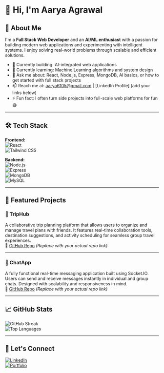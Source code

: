 # 👋 Hi, I'm Aarya Agrawal

## 🚀 About Me
I'm a **Full Stack Web Developer** and an **AI/ML enthusiast** with a passion for building modern web applications and experimenting with intelligent systems. I enjoy solving real-world problems through scalable and efficient solutions.

- 🔭 Currently building: AI-integrated web applications
- 🌱 Currently learning: Machine Learning algorithms and system design
- 💬 Ask me about: React, Node.js, Express, MongoDB, AI basics, or how to get started with full stack projects
- 📫 Reach me at: aarya6105@gmail.com | [LinkedIn Profile] (add your links below)
- ⚡ Fun fact: I often turn side projects into full-scale web platforms for fun 😄

---

## 🛠️ Tech Stack

**Frontend:**  
![React](https://img.shields.io/badge/-React-61DAFB?logo=react&logoColor=black)  
![Tailwind CSS](https://img.shields.io/badge/-TailwindCSS-38B2AC?logo=tailwind-css&logoColor=white)

**Backend:**  
![Node.js](https://img.shields.io/badge/-Node.js-339933?logo=node.js&logoColor=white)  
![Express](https://img.shields.io/badge/-Express-000000?logo=express&logoColor=white)  
![MongoDB](https://img.shields.io/badge/-MongoDB-47A248?logo=mongodb&logoColor=white)  
![MySQL](https://img.shields.io/badge/-MySQL-4479A1?logo=mysql&logoColor=white)

---

## 📌 Featured Projects

### 🔗 TripHub
A collaborative trip planning platform that allows users to organize and manage travel plans with friends. It features real-time collaboration tools, destination suggestions, and activity scheduling for seamless group travel experiences.  
🔗 [GitHub Repo](https://github.com/AaryaAgrawal6105/TripHub) *(Replace with your actual repo link)*

---

### 🔗 ChatApp
A fully functional real-time messaging application built using Socket.IO. Users can send and receive messages instantly in individual and group chats. Designed with scalability and responsiveness in mind.  
🔗 [GitHub Repo](https://github.com/AaryaAgrawal6105/ChatApp) *(Replace with your actual repo link)*

---

## 📈 GitHub Stats

![GitHub Streak](https://github-readme-streak-stats.herokuapp.com/?user=AaryaAgrawal6105&theme=default)  
![Top Languages](https://github-readme-stats.vercel.app/api/top-langs/?username=AaryaAgrawal6105&layout=compact)

---

## 🤝 Let's Connect

[![LinkedIn](https://img.shields.io/badge/LinkedIn-Connect-blue?style=flat&logo=linkedin)](https://linkedin.com/in/your-profile)  
[![Portfolio](https://img.shields.io/badge/Portfolio-Visit-orange?style=flat&logo=internet-explorer)](https://your-portfolio-link.com)

